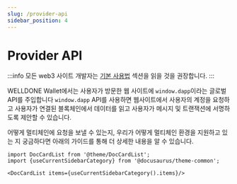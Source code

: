 ```yaml
---
slug: /provider-api
sidebar_position: 4
---
```

# Provider API

:::info
모든 web3 사이트 개발자는 [기본 사용법](https://docs.welldonestudio.io/docs/getting-started) 섹션을 읽을 것을 권장합니다.
:::

WELLDONE Wallet에서는 사용자가 방문한 웹 사이트에 `window.dapp`이라는 글로벌 API를 주입합니다 `window.dapp` API를 사용하면 웹사이트에서 사용자의 계정을 요청하고 사용자가 연결된 블록체인에서 데이터를 읽고 사용자가 메시지 및 트랜잭션에 서명하도록 제안할 수 있습니다. 

어떻게 멀티체인에 요청을 보낼 수 있는지, 우리가 어떻게 멀티체인 환경을 지원하고 있는 지 궁금하다면 아래의 가이드를 통해 더 상세한 내용을 알 수 있습니다. 


```mdx-code-block
import DocCardList from '@theme/DocCardList';
import {useCurrentSidebarCategory} from '@docusaurus/theme-common';

<DocCardList items={useCurrentSidebarCategory().items}/>
```
